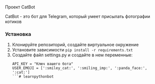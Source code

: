 Проект CatBot


CatBot - это бот для Telegram, который умеет присылать фотографии котиков

### Установка

1. Клонируйте репозиторий, создайте виртуальное окружение
2. Установите зависимости `pip install -r requirements.txt`
3. Создайте файл settings.py и создайте в нем переменные:
    ```
    API_KEY = "Ключ вашего бота"
    USER_EMOJI = [':smiley_cat:', ':smiling_imp:', ':panda_face:', ':cat:']
    ```# learnpythonbot
